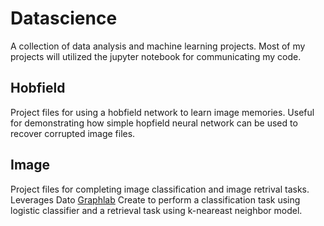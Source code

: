 # Datascience
A collection of data analysis and machine learning projects. Most of my projects will utilized the jupyter notebook for communicating my code.

## Hobfield
Project files for using a hobfield network to learn image memories. Useful for demonstrating how simple hopfield neural network can be used to recover corrupted image files.

## Image
Project files for completing image classification and image retrival tasks. Leverages Dato [Graphlab](https://dato.com/) Create to perform a classification task using logistic classifier and a retrieval task using k-neareast neighbor model.
